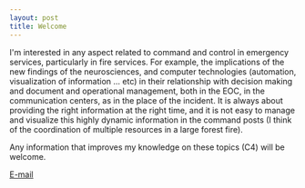 ```yaml
---
layout: post
title: Welcome
---
```

I'm interested in any aspect related to command and control in emergency services, particularly in fire services. For example, the implications of the new findings of the neurosciences, and computer technologies (automation, visualization of information ... etc) in their relationship with decision making and document and operational management, both in the EOC, in the communication centers, as in the place of the incident. It is always about providing the right information at the right time, and it is not easy to manage and visualize this highly dynamic information in the command posts (I think of the coordination of multiple resources in a large forest fire).

Any information that improves my knowledge on these topics (C4) will be welcome.

[E-mail](mailto:jlredon@pm.me)

<!--excerpt--> 
